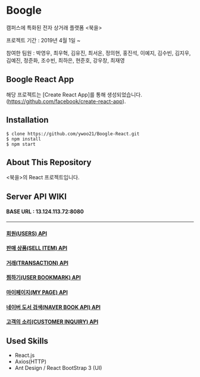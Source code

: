# Boogle

캠퍼스에 특화된 전자 상거래 플랫폼 <북을>

프로젝트 기간 : 2019년 4월 1일 ~

참여한 팀원 : 박영우, 최우혁, 김유진, 최서온, 정의현, 홍진석, 이예지, 김수빈, 김지우, 김예진, 정준화, 조수빈, 최하은, 현준호, 강우창, 최재영

## Boogle React App

해당 프로젝트는 [Create React App]를 통해 생성되었습니다.(<https://github.com/facebook/create-react-app>).

## Installation

```
$ clone https://github.com/ywoo21/Boogle-React.git
$ npm install
$ npm start
```

## About This Repository

<북을>의 React 프로젝트입니다.

## Server API WIKI

#### BASE URL : 13.124.113.72:8080
---
#### [회원(USERS) API](https://github.com/ywoo21/Boogle-Server/wiki/회원(USERS)-API)
#### [판매 상품(SELL ITEM) API](https://github.com/ywoo21/Boogle-Server/wiki/%ED%8C%90%EB%A7%A4-%EC%83%81%ED%92%88-(SELL-ITEM))
#### [거래(TRANSACTION) API](https://github.com/ywoo21/Boogle-Server/wiki/%EA%B1%B0%EB%9E%98(TRANSACTION))
#### [찜하기(USER BOOKMARK) API](https://github.com/ywoo21/Boogle-Server/wiki/%EC%B0%9C%ED%95%98%EA%B8%B0(UserBookmark))
#### [마이페이지(MY PAGE) API](https://github.com/ywoo21/Boogle-Server/wiki/%EB%A7%88%EC%9D%B4%ED%8E%98%EC%9D%B4%EC%A7%80(MY-PAGE)-API)
#### [네이버 도서 검색(NAVER BOOK API) API]()
#### [고객의 소리(CUSTOMER INQUIRY) API](https://github.com/ywoo21/Boogle-Server/wiki/%EA%B3%A0%EA%B0%9D%EC%9D%98-%EC%86%8C%EB%A6%AC(Customer-Inquiry)-API)

## Used Skills

- React.js
- Axios(HTTP)
- Ant Design / React BootStrap 3 (UI)
